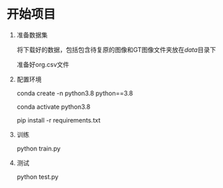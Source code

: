 # 开始项目
1. 准备数据集

      将下载好的数据，包括包含待复原的图像和GT图像文件夹放在*data*目录下
      
      准备好org.csv文件
  
2. 配置环境 

      conda create -n python3.8 python==3.8

      conda activate python3.8

      pip install -r requirements.txt

3. 训练

      python train.py
   
5. 测试
  
      python test.py

